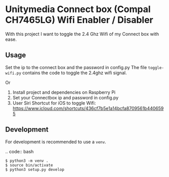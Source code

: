 Unitymedia Connect box (Compal CH7465LG) Wifi Enabler / Disabler 
=============================================

With this project I want to toggle the 2.4 Ghz Wifi of my Connect box with ease.

Usage
-----

Set the ip to the connect box and the password in config.py
The file ``toggle-wifi.py`` contains the code to toggle the 2.4ghz wifi signal.

Or

1. Install project and dependencies on Raspberry Pi
2. Set your Connectbox ip and password in config.py
3. User Siri Shortcut for iOS to toggle Wifi: https://www.icloud.com/shortcuts/436cf7b5e1a14bcfa8709561b4406595

Development
-----------

For development is recommended to use a ``venv``.

.. code:: bash

    $ python3 -m venv .
    $ source bin/activate
    $ python3 setup.py develop
